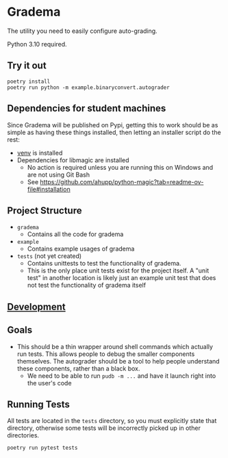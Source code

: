 # Gradema

The utility you need to easily configure auto-grading.

Python 3.10 required.

## Try it out

```shell
poetry install
poetry run python -m example.binaryconvert.autograder
```


## Dependencies for student machines

Since Gradema will be published on Pypi, getting this to work should be as simple as having these things installed,
then letting an installer script do the rest:

* [venv](https://docs.python.org/3/library/venv.html) is installed
* Dependencies for libmagic are installed
  * No action is required unless you are running this on Windows and are not using Git Bash
  * See https://github.com/ahupp/python-magic?tab=readme-ov-file#installation

## Project Structure

* `gradema`
  * Contains all the code for gradema
* `example`
  * Contains example usages of gradema
* `tests` (not yet created)
  * Contains unittests to test the functionality of gradema.
  * This is the only place unit tests exist for the project itself. A "unit test" in another location is likely just an example unit test that does not test the functionality of gradema itself

## [Development](./DEVELOPMENT.md)

## Goals

* This should be a thin wrapper around shell commands which actually run tests. This allows people to debug the smaller components themselves. The autograder should be a tool to help people understand these components, rather than a black box.
  * We need to be able to run `pudb -m ...` and have it launch right into the user's code

## Running Tests

All tests are located in the `tests` directory, so you must explicitly state that directory, otherwise some tests will be incorrectly picked up in other directories.

```shell
poetry run pytest tests
```



